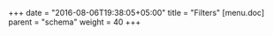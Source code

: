 +++
date = "2016-08-06T19:38:05+05:00"
title = "Filters"
[menu.doc]
    parent = "schema"
    weight = 40
+++

